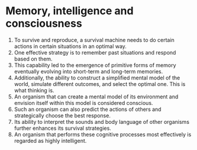 # Memory, intelligence and consciousness

1. To survive and reproduce, a survival machine needs to do certain actions in certain situations in an optimal way.
2. One effective strategy is to remember past situations and respond based on them.
3. This capability led to the emergence of primitive forms of memory eventually evolving into short-term and long-term memories.
4. Additionally, the ability to construct a simplified mental model of the world, simulate different outcomes, and select the optimal one. This is what thinking is.
5. An organism that can create a mental model of its environment and envision itself within this model is considered conscious.
6. Such an organism can also predict the actions of others and strategically choose the best response.
7. Its ability to interpret the sounds and body language of other organisms further enhances its survival strategies.
8. An organism that performs these cognitive processes most effectively is regarded as highly intelligent.
